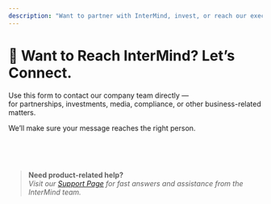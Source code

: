 ```yaml
---
description: "Want to partner with InterMind, invest, or reach our executive team? Use this form for business inquiries, media requests, or legal matters."
---
```


# 🤝 Want to Reach InterMind? Let’s Connect.

Use this form to contact our company team directly —  
for partnerships, investments, media, compliance, or other business-related matters.

We’ll make sure your message reaches the right person.

<br>

<ContactForm
  :inline="true"
  formStyle="margin: 1rem auto;"
  categoryLabel="What is your reason for contacting us? *"
  categoryPlaceholderText="Choose your topic..."
  messageLabel="Message *"
  messagePlaceholderText="Share any relevant background, timelines, or context you'd like us to consider."
  buttonText="Send your message"  
  :services="[
    'Strategic partnership opportunity',
    'Investment or funding discussion',
    'Enterprise solution inquiry',
    'Media & press request',
    'Legal or compliance matter',
    'Security concern or report',
    'Business development proposal',
    'General business inquiry'
  ]"
/>

<br>

> **Need product-related help?**  
> _Visit our [Support Page](../help) for fast answers and assistance from the InterMind team._
